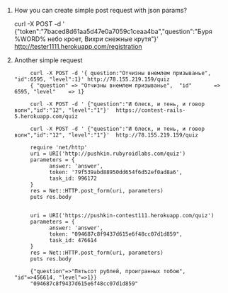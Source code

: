 1. How you can create simple post request with json params?
      
      curl -X POST -d ' {"token":"7baced8d61aa5d47e0a7059c1ceaa4ba","question":"Буря %WORD% небо кроет, Вихри снежные крутя"}'
      http://tester1111.herokuapp.com/registration 

2. Another simple request 
      
            curl -X POST -d '{ question:"Отчизны внемлем призыванье",  "id":6595, "level":1}' http://78.155.219.159/quiz
            { "question" => "Отчизны внемлем призыванье",  "id"       => 6595, "level"    => 1}

            curl -X POST -d ' {"question":"И блеск, и тень, и говор волн","id":"12", "level":"1"}'  https://contest-rails-5.herokuapp.com/quiz

            curl -X POST -d ' {"question":"И блеск, и тень, и говор волн","id":"12", "level":"1"}'  http://78.155.219.159/quiz

            require 'net/http'
            uri = URI('http://pushkin.rubyroidlabs.com/quiz')
            parameters = {
                  answer: 'answer',
                  token: '79f539abd88950dd654f6d52ef0ad8a6',
                  task_id: 996172
            }
            res = Net::HTTP.post_form(uri, parameters)
            puts res.body


            uri = URI('https://pushkin-contest111.herokuapp.com/quiz')
            parameters = {
                  answer: 'answer',
                  token: "094687c8f9437d615e6f48cc07d1d859",
                  task_id: 476614            
            }
            res = Net::HTTP.post_form(uri, parameters)
            puts res.body

            {"question"=>"Пятьсот рублей, проигранных тобою", "id"=>456614, "level"=>1}}
            "094687c8f9437d615e6f48cc07d1d859"


      


      
    
      
      
      
      
